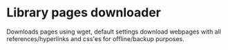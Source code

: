 # Library pages downloader
Downloads pages using wget, default settings download webpages with all references/hyperlinks and css'es for offline/backup purposes.
